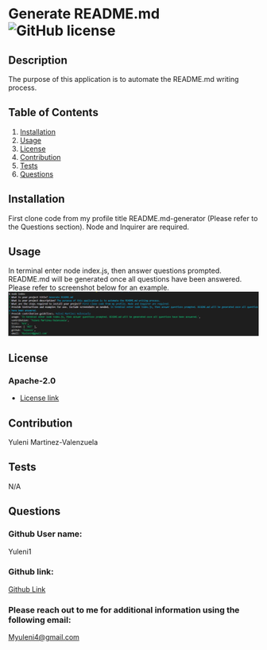 
  # Generate README.md ![GitHub license](https://img.shields.io/badge/license-Apache%202.0-blue.svg)


  ## Description
  The purpose of this application is to automate the README.md writing process. 


  ## Table of Contents
  1. [Installation](#installation)
  2. [Usage](#usage)
  3. [License](#license)
  4. [Contribution](#contribution)
  5. [Tests](#tests)
  6. [Questions](#questions)

  ## Installation
  First clone code from my profile title README.md-generator (Please refer to the Questions section). Node and Inquirer are required. 


  ## Usage 
  In terminal enter node index.js, then answer questions prompted. README.md will be generated once all questions have been answered. Please refer to screenshot below for an example. ![Screenshot](/utils/Screenshot%202022-07-04%20173319.png)


  ## License 
  

  ### Apache-2.0
 
  - 
    [License link](https://opensource.org/licenses/Apache-2.0)
    
    


  ## Contribution
  Yuleni Martinez-Valenzuela


  ## Tests 
  N/A


  ## Questions
  ### Github User name:
  Yuleni1
  ### Github link:
  [Github Link](https://github.com/Yuleni1)
  ### Please reach out to me for additional information using the following email: 
  Myuleni4@gmail.com

